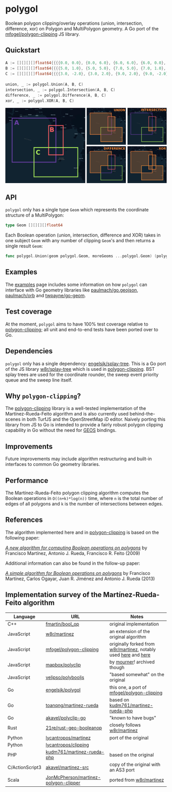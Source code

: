 # polygol

Boolean polygon clipping/overlay operations (union, intersection, difference, xor) on Polygon and MultiPolygon geometry. A Go port of the [mfogel/polygon-clipping](https://github.com/mfogel/polygon-clipping) JS library.

## Quickstart

```go
A := [][][][]float64{{{{0.0, 0.0}, {0.0, 6.0}, {6.0, 6.0}, {6.0, 0.0}, {0.0, 0.0}}}}
B := [][][][]float64{{{{5.0, 1.0}, {5.0, 5.0}, {7.0, 5.0}, {7.0, 1.0}, {5.0, 1.0}}}}
C := [][][][]float64{{{{3.0, -2.0}, {3.0, 2.0}, {9.0, 2.0}, {9.0, -2.0}, {3.0, -2.0}}}}

union, _ := polygol.Union(A, B, C)
intersection, _ := polygol.Intersection(A, B, C)
difference, _ := polygol.Difference(A, B, C)
xor, _ := polygol.XOR(A, B, C)
```

![](images/polygol.png)

## API

```polygol``` only has a single type ```Geom``` which represents the coordinate structure of a MultiPolygon:

```go
type Geom [][][][]float64
```

Each Boolean operation (union, intersection, difference and XOR) takes in one subject ```Geom``` with any number of clipping ```Geom```'s and then returns a single result ```Geom```:

```go
func polygol.Union(geom polygol.Geom, moreGeoms ...polygol.Geom) (polygol.Geom, error)
```

## Examples

The [examples](https://github.com/engelsjk/polygol/tree/main/examples) page includes some information on how ```polygol``` can interface with Go geometry libraries like [paulmach/go.geojson](https://github.com/paulmach/go.geojson), [paulmach/orb](https://github.com/paulmach/orb) and [twpayne/go-geom](https://github.com/twpayne/go-geom).

## Test coverage

At the moment, ```polygol``` aims to have 100% test coverage relative to [polygon-clipping](https://github.com/mfogel/polygon-clipping); all unit and end-to-end tests have been ported over to Go.

## Dependencies

```polygol``` only has a single dependency: [engelsjk/splay-tree](https://github.com/engelsjk/splay-tree/). This is a Go port of the JS library [w8r/splay-tree](https://github.com/w8r/splay-tree) which is used in [polygon-clipping](https://github.com/mfogel/polygon-clipping). BST splay trees are used for the coordinate rounder, the sweep event priority queue and the sweep line itself.

## Why ```polygon-clipping```?

The [polygon-clipping](https://github.com/mfogel/polygon-clipping) library is a well-tested implementation of the Martínez-Rueda-Feito algorithm and is also currently used behind-the-scenes in both TurfJS and the OpenStreetMap iD editor. Naively porting this library from JS to Go is intended to provide a fairly robust polygon clipping capability in Go without the need for [GEOS](https://trac.osgeo.org/geos) bindings.

## Improvements

Future improvements may include algorithm restructuring and built-in interfaces to common Go geometry libraries.

## Performance

The Martínez-Rueda-Feito polygon clipping algorithm computes the Boolean operations in ```O((n+k)*log(n))``` time, where ```n``` is the total number of edges of all polygons and ```k``` is the number of intersections between edges.

## References

The algorithm implemented here and in [polygon-clipping](https://github.com/mfogel/polygon-clipping) is based on the following paper:

[*A new algorithm for computing Boolean operations on polygons*](https://github.com/mfogel/polygon-clipping/blob/master/paper.pdf) by Francisco Martínez, Antonio J. Rueda, Francisco R. Feito (2009)

Additional information can also be found in the follow-up paper:

[*A simple algorithm for Boolean operations on polygons*](https://www.sciencedirect.com/science/article/abs/pii/S0965997813000379) by Francisco Martínez, Carlos Ogayar, Juan R. Jiménez and Antonio J. Rueda (2013)

## Implementation survey of the Martínez-Rueda-Feito algorithm

| Language | URL | Notes |
| -- | ---------------------------------------------------------------| - |
| C++ | [fmartin/bool_op](http://www4.ujaen.es/~fmartin/bool_op.html) | original implementation |
| JavaScript | [w8r/martinez](https://github.com/w8r/martinez) | an extension of the original algorithm |
| JavaScript | [mfogel/polygon-clipping](https://github.com/mfogel/polygon-clipping) | originally forked from [w8r/martinez](https://github.com/w8r/martinez), notably used [here](https://github.com/Turfjs/turf) and [here](https://github.com/openstreetmap/iD) |
| JavaScript | [mapbox/polyclip](https://github.com/mapbox/polyclip) | by [mourner](https://github.com/mourner)! archived though |
| JavaScript | [velipso/polybooljs](https://github.com/velipso/polybooljs) | "based somewhat" on the original |
| Go | [engelsjk/polygol](https://github.com/engelsjk/polygol) | this one, a port of [mfogel/polygon-clipping](https://github.com/mfogel/polygon-clipping) |
| Go | [toanqng/martinez-rueda](https://github.com/toanqng/martinez-rueda) | based on [kudm761/martinez-rueda-php](https://github.com/kudm761/martinez-rueda-php) |
| Go | [akavel/polyclip-go](https://github.com/akavel/polyclip-go) | "known to have bugs" |
| Rust | [21re/rust-geo-booleanop](https://github.com/21re/rust-geo-booleanop) | closely follows [w8r/martinez](https://github.com/w8r/martinez) |
| Python | [lycantropos/martinez](https://github.com/lycantropos/martinez) | port of the original |
| Python | [lycantropos/clipping](https://github.com/lycantropos/clipping) | |
| PHP | [kudm761/martinez-rueda-php](https://github.com/kudm761/martinez-rueda-php) | based on the original |
| C/ActionScript3 | [akavel/martinez-src](https://github.com/akavel/martinez-src) | copy of the original with an AS3 port |
| Scala | [JonMcPherson/martinez-polygon-clipper](https://github.com/JonMcPherson/martinez-polygon-clipper) | ported from [w8r/martinez](https://github.com/w8r/martinez) |

